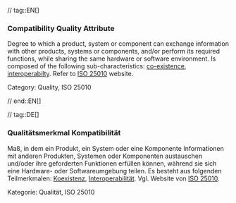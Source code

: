 // tag::EN[]
### Compatibility Quality Attribute
Degree to which a product, system or component can exchange information with other products, systems or components, and/or perform its required functions, while sharing the same hardware or software environment.
Is composed of the following sub-characteristics: [co-existence](#term-co-existence-quality-attribute), [interoperabilty](#term-interoperability-quality-attribute).
Refer to [ISO 25010](http://iso25000.com/index.php/en/iso-25000-standards/iso-25010) website.

Category: Quality, ISO 25010

// end::EN[]

// tag::DE[]
### Qualitätsmerkmal Kompatibilität

Maß, in dem ein Produkt, ein System oder eine Komponente Informationen
mit anderen Produkten, Systemen oder Komponenten austauschen und/oder
ihre geforderten Funktionen erfüllen können, während sie sich eine
Hardware- oder Softwareumgebung teilen. Es besteht aus folgenden
Teilmerkmalen: [Koexistenz](#term-co-existence-quality-attribute),
[Interoperabilität](#term-interoperability-quality-attribute). Vgl. Website von [ISO
25010](http://iso25000.com/index.php/en/iso-25000-standards/iso-25010).

Kategorie: Qualität, ISO 25010

